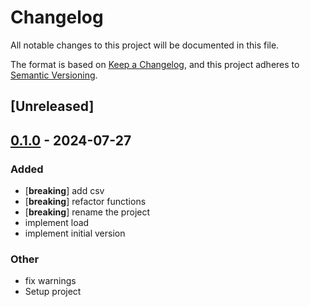# Changelog
All notable changes to this project will be documented in this file.

The format is based on [Keep a Changelog](https://keepachangelog.com/en/1.0.0/),
and this project adheres to [Semantic Versioning](https://semver.org/spec/v2.0.0.html).

## [Unreleased]

## [0.1.0](https://github.com/DenisGorbachev/save-load/releases/tag/v0.1.0) - 2024-07-27

### Added
- [**breaking**] add csv
- [**breaking**] refactor functions
- [**breaking**] rename the project
- implement load
- implement initial version

### Other
- fix warnings
- Setup project
